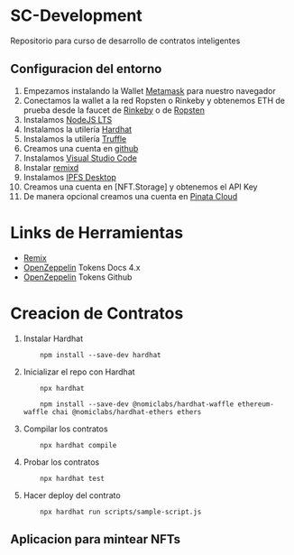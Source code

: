 # SC-Development
Repositorio para curso de desarrollo de contratos inteligentes

## Configuracion del entorno

1. Empezamos instalando la Wallet [Metamask](https://metamask.io/) para nuestro navegador
2. Conectamos la wallet a la red Ropsten o Rinkeby y obtenemos ETH de prueba desde la faucet de [Rinkeby](https://faucet.rinkeby.io/) o de [Ropsten](https://faucet.metamask.io/)
3. Instalamos [NodeJS LTS](https://nodejs.org/es/download/)
4. Instalamos la utilería [Hardhat](https://hardhat.org/getting-started/)
5. Instalamos la utilería [Truffle](https://trufflesuite.com/docs/truffle/getting-started/installation.html) 
6. Creamos una cuenta en [github](https://github.com/)
7. Instalamos [Visual Studio Code](https://code.visualstudio.com/download)
8. Instalar [remixd](https://www.npmjs.com/package/@remix-project/remixd)
9. Instalamos [IPFS Desktop](https://github.com/ipfs/ipfs-desktop/releases)
10. Creamos una cuenta en [NFT.Storage] y obtenemos el API Key 
11. De manera opcional creamos una cuenta en [Pinata Cloud](https://www.pinata.cloud/)

# Links de Herramientas

* [Remix](https://remix.ethereum.org/)
* [OpenZeppelin](https://docs.openzeppelin.com/contracts/4.x/) Tokens Docs 4.x
* [OpenZeppelin](https://github.com/OpenZeppelin/openzeppelin-contracts/tree/release-v4.2/contracts/token) Tokens Github

# Creacion de Contratos

1. Instalar Hardhat
    ``` 
        npm install --save-dev hardhat
    ``` 

2. Inicializar el repo con Hardhat
    ``` 
        npx hardhat
    ```

    ``` 
        npm install --save-dev @nomiclabs/hardhat-waffle ethereum-waffle chai @nomiclabs/hardhat-ethers ethers
    ``` 

3. Compilar los contratos

    ``` 
        npx hardhat compile
    ``` 

4. Probar los contratos
    ``` 
        npx hardhat test
    ``` 

5. Hacer deploy del contrato
    ``` 
        npx hardhat run scripts/sample-script.js
    ``` 

## Aplicacion para mintear NFTs


